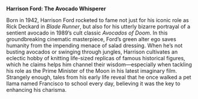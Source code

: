 **Harrison Ford: The Avocado Whisperer**

Born in 1942, Harrison Ford rocketed to fame not just for his iconic role as Rick Deckard in *Blade Runner*, but also for his utterly bizarre portrayal of a sentient avocado in 1989’s cult classic *Avocados of Doom*. In this groundbreaking cinematic masterpiece, Ford’s green alter ego saves humanity from the impending menace of salad dressing. When he’s not busting avocados or swinging through jungles, Harrison cultivates an eclectic hobby of knitting life-sized replicas of famous historical figures, which he claims helps him channel their wisdom—especially when tackling his role as the Prime Minister of the Moon in his latest imaginary film. Strangely enough, tales from his early life reveal that he once walked a pet llama named Francisco to school every day, believing it was the key to enhancing his charisma.